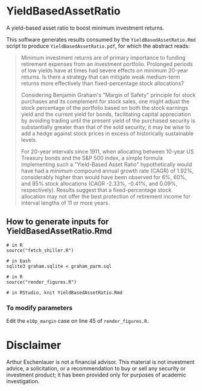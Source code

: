 # YieldBasedAssetRatio

A yield-based asset ratio to boost minimum investment returns.

This software generates results consumed by the `YieldBasedAssetRatio.Rmd` script to produce `YieldBasedAssetRatio.pdf`, for which the abstract reads:

> Minimum investment returns are of primary importance to funding retirement expenses from an investment portfolio. Prolonged periods of low yields have at times had severe effects on minimum 20-year returns. Is there a strategy that can mitigate weak medium-term returns more effectively than fixed-percentage stock allocations?
>
> Considering Benjamin Graham's "Margin of Safety" principle for stock purchases and its complement for stock sales, one might adjust the stock percentage of the portfolio based on both the stock earnings yield and the current yield for bonds, facilitating capital appreciation by avoiding trading until the present yield of the purchased security is substantially greater than that of the sold security; it may be wise to add a hedge against stock prices in excess of historically sustainable levels.
>
> For 20-year intervals since 1911, when allocating between 10-year US Treasury bonds and the S&P 500 index, a simple formula implementing such a "Yield-Based Asset Ratio" hypothetically would have had a *minimum* compound annual growth rate (CAGR) of 1.92%, considerably higher than would have been observed for 6%, 60%, and 85% stock allocations (CAGR -2.33%, -0.41%, and 0.09%, respectively). Results suggest that a fixed-percentage stock allocation may not offer the best protection of retirement income for interval lengths of 11 or more years.

## How to generate inputs for YieldBasedAssetRatio.Rmd

```
# in R
source("fetch_shiller.R")

# in bash
sqlite3 graham.sqlite < graham_parm.sql

# in R
source("render_figures.R")

# in RStudio, knit YieldBasedAssetRatio.Rmd
```

### To modify parameters

Edit the `e10p_margin` case on line 45 of `render_figures.R`.

# Disclaimer

Arthur Eschenlauer is not a financial advisor. This material is not investment advice, a solicitation, or a recommendation to buy or sell any security or investment product; it has been provided only for purposes of academic investigation.
